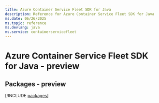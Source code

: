 ```yaml
---
title: Azure Container Service Fleet SDK for Java
description: Reference for Azure Container Service Fleet SDK for Java
ms.date: 06/26/2025
ms.topic: reference
ms.devlang: java
ms.service: containerservicefleet
---
```

# Azure Container Service Fleet SDK for Java - preview
## Packages - preview
[!INCLUDE [packages](container-service-fleet-index.md)]